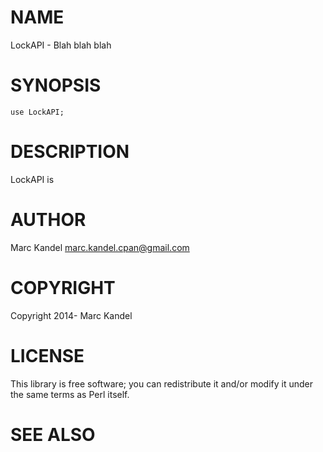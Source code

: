 # NAME

LockAPI - Blah blah blah

# SYNOPSIS

    use LockAPI;

# DESCRIPTION

LockAPI is

# AUTHOR

Marc Kandel <marc.kandel.cpan@gmail.com>

# COPYRIGHT

Copyright 2014- Marc Kandel

# LICENSE

This library is free software; you can redistribute it and/or modify
it under the same terms as Perl itself.

# SEE ALSO
